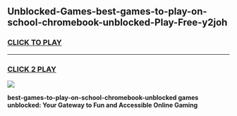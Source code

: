 
## Unblocked-Games-best-games-to-play-on-school-chromebook-unblocked-Play-Free-y2joh
<h3>
<a href="https://premium76.site?title=best-games-to-play-on-school-chromebook-unblocked&ref=18A">CLICK TO PLAY</a></h3>
<hr>

<h3>
<a href="https://premium76.site?title=best-games-to-play-on-school-chromebook-unblocked&ref=18A">CLICK 2 PLAY</a>
  
</h3>

<a href="https://premium76.site?title=best-games-to-play-on-school-chromebook-unblocked&ref=18A"><img src="https://clearcache.store/games.png"></a>


**best-games-to-play-on-school-chromebook-unblocked games unblocked: Your Gateway to Fun and Accessible Online Gaming**

